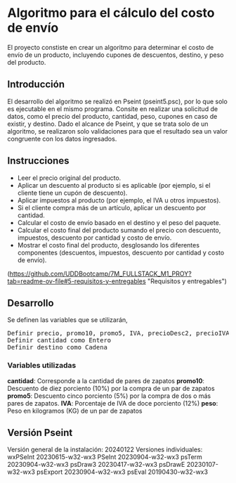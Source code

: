 # Algoritmo para el cálculo del costo de envío

El proyecto constiste en crear un algoritmo para determinar el costo de envío de un producto, incluyendo cupones de descuentos, destino, y peso del producto.

## Introducción

El desarrollo del algoritmo se realizó en Pseint (pseint5.psc), por lo que solo es ejecutable en el mismo programa. Consite en realizar una solicitud de datos, como  el precio del producto, cantidad, peso, cupones en caso de existir, y destino. Dado el alcance de Pseint, y que se trata solo de un algoritmo, se realizaron solo validaciones para que el resultado sea un valor congruente con los datos ingresados.

## Instrucciones

- Leer el precio original del producto.
- Aplicar un descuento al producto si es aplicable (por ejemplo, si el cliente tiene un cupón de descuento).
- Aplicar impuestos al producto (por ejemplo, el IVA u otros impuestos).
- Si el cliente compra más de un artículo, aplicar un descuento por cantidad.
- Calcular el costo de envío basado en el destino y el peso del paquete.
- Calcular el costo final del producto sumando el precio con descuento, impuestos, descuento por cantidad y costo de envío.
- Mostrar el costo final del producto, desglosando los diferentes componentes (descuentos, impuestos, descuento por cantidad y costo de envío).

(https://github.com/UDDBootcamp/7M_FULLSTACK_M1_PROY?tab=readme-ov-file#5-requisitos-y-entregables "Requisitos y entregables")

## Desarrollo

Se definen las variables que se utilizarán,
<pre>
Definir precio, promo10, promo5, IVA, precioDesc2, precioIVA, total1, total2,     precioEnvioTotal, posicion, precioxDestino, peso, i, j como Real
Definir cantidad como Entero
Definir destino como Cadena
</pre>

### Variables utilizadas

**cantidad**: Corresponde a la cantidad de pares de zapatos
**promo10**: Descuento de diez porciento (10%) por la compra de un par de zapatos
**promo5**: Descuento cinco porciento (5%) por la compra de dos o más pares de zapatos.
**IVA**: Porcentaje de IVA de doce porciento (12%)
**peso**: Peso en kilogramos (KG) de un par de zapatos

## Versión Pseint

Versión general de la instalación: 20240122
Versiones individuales:
     wxPSeInt 20230615-w32-wx3
     PSeInt 20230904-w32-wx3
     psTerm 20230904-w32-wx3
     psDraw3 20230417-w32-wx3
     psDrawE 20230107-w32-wx3
     psExport 20230904-w32-wx3
     psEval 20190430-w32-wx3
